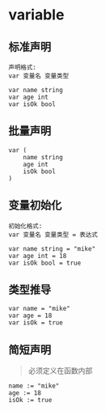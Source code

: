 # variable

## 标准声明

```
声明格式:
var 变量名 变量类型

var name string
var age int
var isOk bool
```

## 批量声明
```
var (
    name string
    age int
    isOk bool
)
```

## 变量初始化
```
初始化格式:
var 变量名 变量类型 = 表达式

var name string = "mike"
var age int = 18
var isOk bool = true
```

## 类型推导
```
var name = "mike"
var age = 18
var isOk = true
```

## 简短声明
> 必须定义在函数内部
```
name := "mike"
age := 18
isOk := true
```